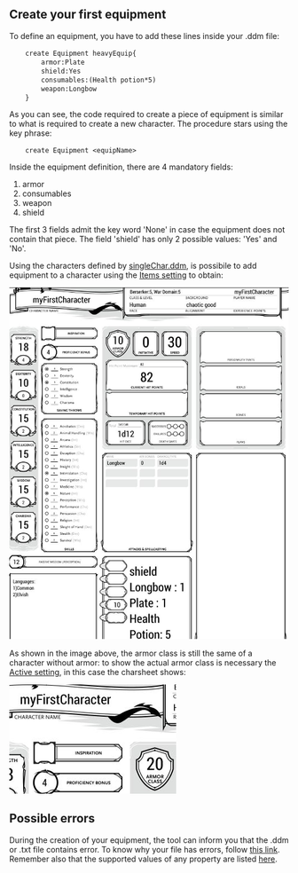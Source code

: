 ## Create your first equipment
To define an equipment, you have to add these lines inside your .ddm file:

        create Equipment heavyEquip{
            armor:Plate
            shield:Yes
            consumables:(Health potion*5)
            weapon:Longbow
        }

As you can see, the code required to create a piece of equipment is similar to what is required to
create a new character. The procedure stars using the key phrase:

        create Equipment <equipName>
        
Inside the equipment definition, there are 4 mandatory fields:
1. armor
2. consumables
3. weapon
4. shield

The first 3 fields admit the key word 'None' in case the equipment does not contain that piece.
The field 'shield' has only 2 possible values: 'Yes' and 'No'.

Using the characters defined by [singleChar.ddm](./SingleChar.md#seconddef), is possibile to add
equipment to a character using the [Items setting](./settings.md#items) to obtain:


![Single equip example](./img/equipNotActive.jpg "Equip not active setted")

As shown in the image above, the armor class is still the same of a character without armor: to show
the actual armor class is necessary the [Active setting](./settings.md#active), in this case the charsheet shows:

![Single equip example](./img/equipCAActive.jpg "Equip active setted")

## Possible errors
During the creation of your equipment, the tool can inform you that the .ddm or .txt file contains error.
To know why your file has errors, follow [this link](./errors.md). Remember also that the supported values
of any property are listed [here](./vocab.md).